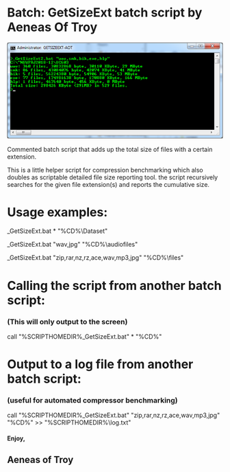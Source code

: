 # Batch: GetSizeExt batch script by Aeneas Of Troy
![alt text](https://github.com/aeneasoftroy/bat-getsizeext/blob/master/_GetSizeExt.png)

Commented batch script that adds up the total size of files with a certain extension.

This is a little helper script for compression benchmarking which also doubles as scriptable detailed file size reporting tool.
the script recursively searches for the given file extension(s) and reports the cumulative size.

# Usage examples:
_GetSizeExt.bat * "%CD%\Dataset"

_GetSizeExt.bat "wav,jpg" "%CD%\audiofiles"

_GetSizeExt.bat "zip,rar,nz,rz,ace,wav,mp3,jpg" "%CD%\files"


# Calling the script from another batch script:
### (This will only output to the screen)
call "%SCRIPTHOMEDIR%\_GetSizeExt.bat" * "%CD%"

# Output to a log file from another batch script:
### (useful for automated compressor benchmarking)
call "%SCRIPTHOMEDIR%\_GetSizeExt.bat" "zip,rar,nz,rz,ace,wav,mp3,jpg" "%CD%" >> "%SCRIPTHOMEDIR%\log.txt"


#### Enjoy,

## Aeneas of Troy
